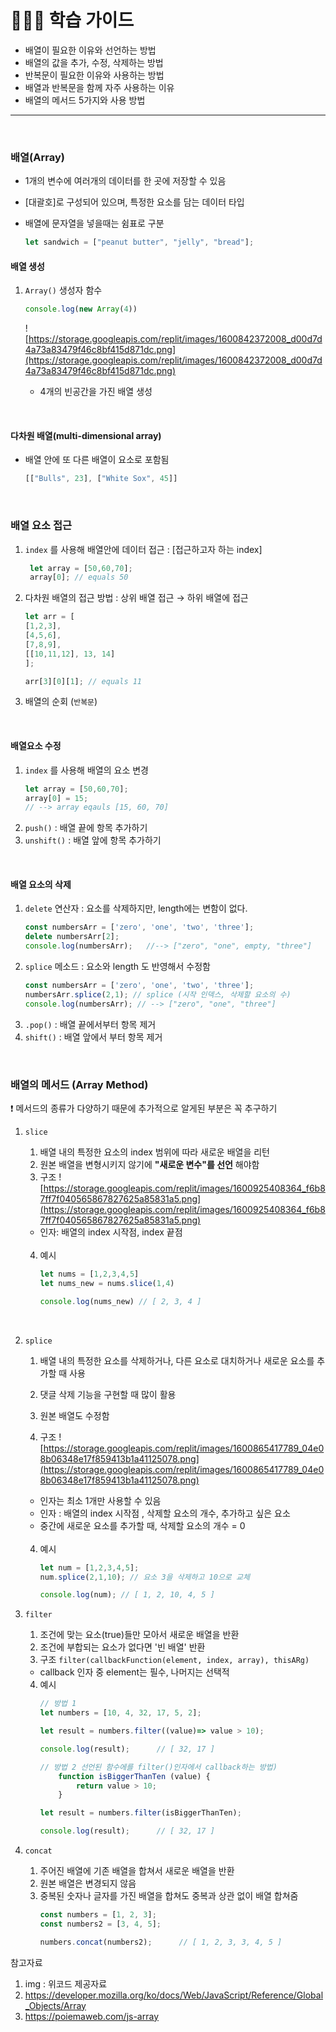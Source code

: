 # 💁🏻‍♂️ 학습 가이드

- 배열이 필요한 이유와 선언하는 방법
- 배열의 값을 추가, 수정, 삭제하는 방법
- 반복문이 필요한 이유와 사용하는 방법
- 배열과 반복문을 함께 자주 사용하는 이유
- 배열의 메서드 5가지와 사용 방법

---
<br>

### 배열(Array)
- 1개의 변수에 여러개의 데이터를 한 곳에 저장할 수 있음 
- [대괄호]로 구성되어 있으며, 특정한 요소를 담는 데이터 타입 
- 배열에 문자열을 넣을때는 쉼표로 구분 

    ```js
    let sandwich = ["peanut butter", "jelly", "bread"];
    ```

#### 배열 생성 
1. `Array()` 생성자 함수 
    ```js
    console.log(new Array(4))
    ```
    ![https://storage.googleapis.com/replit/images/1600842372008_d00d7d4a73a83479f46c8bf415d871dc.png](https://storage.googleapis.com/replit/images/1600842372008_d00d7d4a73a83479f46c8bf415d871dc.png)

    - 4개의 빈공간을 가진 배열 생성 
  
<br>

#### 다차원 배열(multi-dimensional array)
- 배열 안에 또 다른 배열이 요소로 포함됨
    ```js
    [["Bulls", 23], ["White Sox", 45]]
    ```
<br>

### 배열 요소 접근
1. `index` 를 사용해 배열안에 데이터 접근 : [접근하고자 하는 index]
   ```js
    let array = [50,60,70];
    array[0]; // equals 50
    ```
2. 다차원 배열의 접근 방법 : 상위 배열 접근 → 하위 배열에 접근 
    ```js
    let arr = [
    [1,2,3],
    [4,5,6],
    [7,8,9],
    [[10,11,12], 13, 14]
    ];

    arr[3][0][1]; // equals 11
    ```
3. 배열의 순회 (`반복문`)

<br>

#### 배열요소 수정 
1. `index` 를 사용해 배열의 요소 변경 
    ```js
    let array = [50,60,70];
    array[0] = 15;
    // --> array eqauls [15, 60, 70]
    ```
2. `push()` :  배열 끝에 항목 추가하기
3. `unshift()` : 배열 앞에 항목 추가하기 

<br>

#### 배열 요소의 삭제 
1. `delete` 연산자 : 요소를 삭제하지만, length에는 변함이 없다. 
    ```js
    const numbersArr = ['zero', 'one', 'two', 'three'];
    delete numbersArr[2];
    console.log(numbersArr);   //--> ["zero", "one", empty, "three"]
    ```
2. `splice` 메소드 : 요소와 length 도 반영해서 수정함 
    ```js
    const numbersArr = ['zero', 'one', 'two', 'three'];
    numbersArr.splice(2,1); // splice (시작 인덱스, 삭제할 요소의 수)
    console.log(numbersArr); // --> ["zero", "one", "three"]
    ```
3. `.pop()` : 배열 끝에서부터 항목 제거
4. `shift()` : 배열 앞에서 부터 항목 제거

<br>

### 배열의 메서드 (Array Method)
❗️ 메서드의 종류가 다양하기 때문에 추가적으로 알게된 부분은 꼭 추구하기 

1. `slice` 
    1. 배열 내의 특정한 요소의 index 범위에 따라 새로운 배열을 리턴 
    2. 원본 배열을 변형시키지 않기에 **"새로운 변수"를 선언** 해야함 
    3. 구조
    ![https://storage.googleapis.com/replit/images/1600925408364_f6b87ff7f040565867827625a85831a5.png](https://storage.googleapis.com/replit/images/1600925408364_f6b87ff7f040565867827625a85831a5.png)
    - 인자: 배열의 index 시작점, index 끝점

    <br>

    4. 예시 
        ```js
        let nums = [1,2,3,4,5]
        let nums_new = nums.slice(1,4)

        console.log(nums_new) // [ 2, 3, 4 ]
        ```
<br>

2. `splice` 

    1. 배열 내의 특정한 요소를 삭제하거나, 다른 요소로 대치하거나 새로운 요소를 추가할 때 사용 

    2. 댓글 삭제 기능을 구현할 때 많이 활용
    3. 원본 배열도 수정함 

    3. 구조
    ![https://storage.googleapis.com/replit/images/1600865417789_04e08b06348e17f859413b1a41125078.png](https://storage.googleapis.com/replit/images/1600865417789_04e08b06348e17f859413b1a41125078.png)
    
    - 인자는 최소 1개만 사용할 수 있음 
    - 인자 : 배열의 index 시작점 , 삭제할 요소의 개수, 추가하고 싶은 요소
    - 중간에 새로운 요소를 추가할 때, 삭제할 요소의 개수 = 0

    <br>

    4. 예시
        ```js 
        let num = [1,2,3,4,5];
        num.splice(2,1,10); // 요소 3을 삭제하고 10으로 교체

        console.log(num); // [ 1, 2, 10, 4, 5 ]
        ```

3. `filter`
    1. 조건에 맞는 요소(true)들만 모아서 새로운 배열을 반환
    2. 조건에 부합되는 요소가 없다면 '빈 배열' 반환 
    3. 구조
    `filter(callbackFunction(element, index, array), thisARg)`
    - callback 인자 중 element는 필수, 나머지는 선택적 

    4. 예시
        ```js
        // 방법 1 
        let numbers = [10, 4, 32, 17, 5, 2];

        let result = numbers.filter((value)=> value > 10);

        console.log(result);      // [ 32, 17 ]

        // 방법 2 선언된 함수에를 filter()인자에서 callback하는 방법) 
            function isBiggerThanTen (value) {
                return value > 10;
            }

        let result = numbers.filter(isBiggerThanTen);

        console.log(result);      // [ 32, 17 ]
        ```

4. `concat` 
    1. 주어진 배열에 기존 배열을 합쳐서 새로운 배열을 반환 
    2. 원본 배열은 변경되지 않음 
    3. 중복된 숫자나 글자를 가진 배열을 합쳐도 중복과 상관 없이 배열 합쳐줌 
        ```js
        const numbers = [1, 2, 3];
        const numbers2 = [3, 4, 5];

        numbers.concat(numbers2);      // [ 1, 2, 3, 3, 4, 5 ]

        ```

참고자료
1. img : 위코드 제공자료
2.  https://developer.mozilla.org/ko/docs/Web/JavaScript/Reference/Global_Objects/Array
3. https://poiemaweb.com/js-array